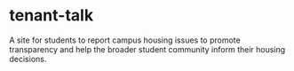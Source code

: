 # tenant-talk
A site for students to report campus housing issues to promote transparency and help the broader student community inform their housing decisions.

